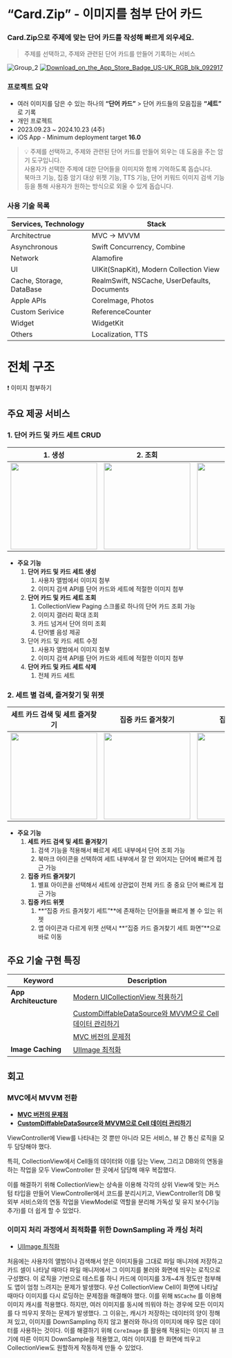 # “Card.Zip” - 이미지를 첨부 단어 카드

### Card.Zip으로 주제에 맞는 단어 카드를 작성해 빠르게 외우세요.

> 주제를 선택하고, 주제와 관련된 단어 카드를 만들어 기록하는 서비스
> 
![Group_2](https://github.com/user-attachments/assets/e43178a5-94cd-4119-be22-6588fab10db0)
[![Download_on_the_App_Store_Badge_US-UK_RGB_blk_092917](https://github.com/user-attachments/assets/c6e16b92-5795-4a7c-b392-b69a9bc431ba)](https://apps.apple.com/kr/app/card-zip/id6469782765?l=en-GB)


### 프로젝트 요약

- 여러 이미지를 담은 수 있는 하나의 **“단어 카드”** > 단어 카드들의 모음집을 **“세트”** 로 기록
- 개인 프로젝트
- 2023.09.23 ~ 2024.10.23 (4주)
- iOS App - Minimum deployment target **16.0**

> 💡 주제를 선택하고, 주제와 관련된 단어 카드를 만들어 외우는 데 도움을 주는 암기 도구입니다.  
> 사용자가 선택한 주제에 대한 단어들을 이미지와 함께 기억하도록 돕습니다.  
> 북마크 기능, 집중 암기 대상 위젯 기능, TTS 기능, 단어 키워드 이미지 검색 기능 등을 통해 사용자가 원하는 방식으로 외울 수 있게 돕습니다.  


### 사용 기술 목록

| **Services, Technology** | **Stack** |
| --- | --- |
| Architectrue | MVC → MVVM |
| Asynchronous | Swift Concurrency, Combine |
| Network | Alamofire |
| UI | UIKit(SnapKit), Modern Collection View |
| Cache, Storage, DataBase | RealmSwift, NSCache, UserDefaults, Documents |
| Apple APIs | CoreImage, Photos |
| Custom Serivice | ReferenceCounter |
| Widget | WidgetKit |
| Others | Localization, TTS |

# 전체 구조

❗ 이미지 첨부하기

## 주요 제공 서비스

### 1. 단어 카드 및 카드 세트 CRUD

| **1. 생성** | **2. 조회** | **3. 수정** | **4. 삭제** |
|-------------|-------------|-------------|-------------|
| <img src="https://github.com/user-attachments/assets/f48887a2-68e5-4ae1-82bb-588ba8e36c1c" width="200"/> | <img src="https://github.com/user-attachments/assets/eba57761-ab06-4e89-8a0c-25f353866e43" width="200"/> | <img src="https://github.com/user-attachments/assets/7b8bdcde-eacc-4f33-8b18-6afb56c0418d" width="200"/> | <img src="https://github.com/user-attachments/assets/dcbf5bfa-80ca-4cd2-8989-a6a0f8a9224d" width="200"/> |

- **주요 기능**
    1. **단어 카드 및 카드 세트 생성**
        1. 사용자 앨범에서 이미지 첨부
        2. 이미지 검색 API를 단어 카드와 세트에 적절한 이미지 첨부
    2. **단어 카드 및 카드 세트 조회**
        1. CollectionView Paging 스크롤로 하나의 단어 카드 조회 가능
        2. 이미지 갤러리 확대 조회
        3. 카드 넘겨서 단어 의미 조회
        4. 단어별 음성 제공
    3. 단어 카드 및 카드 세트 수정
        1. 사용자 앨범에서 이미지 첨부
        2. 이미지 검색 API를 단어 카드와 세트에 적절한 이미지 첨부
    4. **단어 카드 및 카드 세트 삭제**
        1. 전체 카드 세트 
    

### 2. 세트 별 검색, 즐겨찾기 및 위젯

| **세트 카드 검색 및 세트 즐겨찾기** | **집중 카드 즐겨찾기** | **집중 카드 위젯** |
|------------------------------------|-----------------------|---------------------|
| <img src="https://github.com/user-attachments/assets/d8307a4e-b6d5-4d99-b5d2-eb37003344d8" width="200"/> | <img src="https://github.com/user-attachments/assets/4f5f0e07-031b-4808-9d74-8e5967cd53ed" width="200"/> | <img src="https://github.com/user-attachments/assets/821879a2-e896-44a6-9799-8b2f4b0bc1d7" width="200"/> |
- **주요 기능**
    1. **세트 카드 검색 및 세트 즐겨찾기**
        1. 검색 기능을 적용해서 빠르게 세트 내부에서 단어 조회 가능
        2. 북마크 아이콘을 선택하여 세트 내부에서 잘 안 외어지는 단어에 빠르게 접근 가능
    2. **집중 카드 즐겨찾기**
        1. 별표 아이콘을 선택해서 세트에 상관없이 전체 카드 중 중요 단어 빠르게 접근 가능
    3. **집중 카드 위젯**
        1. **“집중 카드 즐겨찾기 세트”**에 존재하는 단어들을 빠르게 볼 수 있는 위젯
        2. 앱 아이콘과 다르게 위젯 선택시 **“집중 카드 즐겨찾기 세트 화면”**으로 바로 이동

## 주요 기술 구현 특징

| **Keyword** | **Description** |
| --- | --- |
| **App Architeucture** | [Modern UICollectionView 적용하기](https://arpple.tistory.com/23) |
|  | [CustomDiffableDataSource와 MVVM으로 Cell 데이터 관리하기](https://arpple.tistory.com/31) |
|  | [MVC 버전의 문제점](https://www.notion.so/1-0-1-MVVM-53bba64197654ca49761865d35531d03?pvs=21) |
| **Image Caching** | [UIImage 최적화](https://arpple.tistory.com/37) |

## 회고

### MVC에서 MVVM 전환

- [**MVC 버전의 문제점**](https://www.notion.so/1-0-1-MVVM-53bba64197654ca49761865d35531d03?pvs=21)
- [**CustomDiffableDataSource와 MVVM으로 Cell 데이터 관리하기**](https://arpple.tistory.com/31)

ViewController에 View를 나타내는 것 뿐만 아니라 모든 서비스, 뷰 간 통신 로직을 모두 담당해야 했다.

특히, CollectionView에서 Cell들의 데이터와 이를 담는 View, 그리고 DB와의 연동을 하는 작업을 모두 ViewController 한 곳에서 담당해 매우 복잡했다.

이를 해결하기 위해 CollectionView는 상속을 이용해 각각의 상위 View에 맞는 커스텀 타입을 만들어 ViewController에서 코드를 분리시키고, ViewController의 DB 및 외부 서비스와의 연동 작업을 ViewModel로 역할을 분리해 가독성 및 유지 보수(기능 추가)를 더 쉽게 할 수 있었다.

### 이미지 처리 과정에서 최적화를 위한 DownSampling 과 캐싱 처리

- [UIImage 최적화](https://arpple.tistory.com/37)

처음에는 사용자의 앨범이나 검색해서 얻은 이미지들을 그대로 파일 매니저에 저장하고 카드 셀이 나타날 때마다 파일 매니저에서 그 이미지를 불러와 화면에 띄우는 로직으로 구성했다. 이 로직을 기반으로 테스트를 하니 카드에 이미지를 3개~4개 정도만 첨부해도 앱이 엄청 느려지는 문제가 발생했다. 우선 CollectionView Cell이 화면에 나타날 때마다 이미지를 다시 로딩하는 문제점을 해결해야 했다. 이를 위해 `NSCache` 를 이용해 이미지 캐시를 적용했다. 하지만, 여러 이미지를 동시에 띄워야 하는 경우에 모든 이미지를 다 띄우지 못하는 문제가 발생했다. 그 이유는, 캐시가 저장하는 데이터의 양이 정해져 있고, 이미지를 DownSampling 하지 않고 불러와 하나의 이미지에 매우 많은 데이터를 사용하는 것이다. 이를 해결하기 위해 `CoreImage` 를 활용해 적용되는 이미지 뷰 크기에 따른 이미지 DownSample을 적용했고, 여러 이미지를 한 화면에 띄우고 CollectionView도 원할하게 작동하게 만들 수 있었다.
